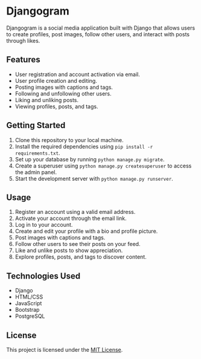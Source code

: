 # Djangogram

Djangogram is a social media application built with Django that allows users to create profiles, post images, follow other users, and interact with posts through likes.

## Features

- User registration and account activation via email.
- User profile creation and editing.
- Posting images with captions and tags.
- Following and unfollowing other users.
- Liking and unliking posts.
- Viewing profiles, posts, and tags.

## Getting Started

1. Clone this repository to your local machine.
2. Install the required dependencies using `pip install -r requirements.txt`.
3. Set up your database by running `python manage.py migrate`.
4. Create a superuser using `python manage.py createsuperuser` to access the admin panel.
5. Start the development server with `python manage.py runserver`.

## Usage

1. Register an account using a valid email address.
2. Activate your account through the email link.
3. Log in to your account.
4. Create and edit your profile with a bio and profile picture.
5. Post images with captions and tags.
6. Follow other users to see their posts on your feed.
7. Like and unlike posts to show appreciation.
8. Explore profiles, posts, and tags to discover content.

## Technologies Used

- Django
- HTML/CSS
- JavaScript
- Bootstrap
- PostgreSQL

## License

This project is licensed under the [MIT License](LICENSE).
